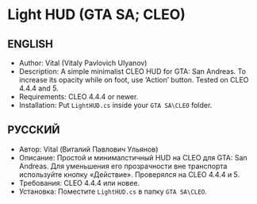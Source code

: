# Light HUD (GTA SA; CLEO)
## ENGLISH
* Author: Vital (Vitaly Pavlovich Ulyanov)
* Description: A simple minimalist CLEO HUD for GTA: San Andreas. To increase its opacity while on foot, use ‘Action’ button. Tested on CLEO 4.4.4 and 5.
* Requirements: CLEO 4.4.4 or newer.
* Installation: Put `LightHUD.cs` inside your `GTA SA\CLEO` folder.

## РУССКИЙ
* Автор: Vital (Виталий Павлович Ульянов)
* Описание: Простой и минималстичный HUD на CLEO для GTA: San Andreas. Для уменьшения его прозрачности вне транспорта используйте кнопку «Действие». Проверялся на CLEO 4.4.4 и 5.
* Требования: CLEO 4.4.4 или новее.
* Установка: Поместите `LightHUD.cs` в папку `GTA SA\CLEO`.
